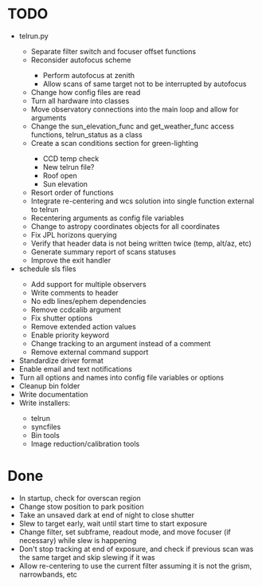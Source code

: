 # TODO
<ul>
<li>telrun.py</li>
    <ul>
    <li>Separate filter switch and focuser offset functions</li>
    <li>Reconsider autofocus scheme</li>
        <ul>
        <li>Perform autofocus at zenith</li>
        <li>Allow scans of same target not to be interrupted by autofocus</li>
        </ul>
    <li>Change how config files are read</li>
    <li>Turn all hardware into classes</li>
    <li>Move observatory connections into the main loop and allow for arguments</li>
    <li>Change the sun_elevation_func and get_weather_func access functions, telrun_status as a class</li>
    <li>Create a scan conditions section for green-lighting</li>
        <ul>
        <li>CCD temp check</li>
        <li>New telrun file?</li>
        <li>Roof open</li>
        <li>Sun elevation</li>
        </ul>
    <li>Resort order of functions</li>
    <li>Integrate re-centering and wcs solution into single function external to telrun</li>
    <li>Recentering arguments as config file variables</li>
    <li>Change to astropy coordinates objects for all coordinates</li>
    <li>Fix JPL horizons querying</li>
    <li>Verify that header data is not being written twice (temp, alt/az, etc)</li>
    <li>Generate summary report of scans statuses</li>
    <li>Improve the exit handler</li>
    </ul>

<li>schedule sls files</li>
    <ul> 
    <li>Add support for multiple observers</li>
    <li>Write comments to header</li>
    <li>No edb lines/ephem dependencies</li>
    <li>Remove ccdcalib argument</li>
    <li>Fix shutter options</li>
    <li>Remove extended action values</li>
    <li>Enable priority keyword</li>
    <li>Change tracking to an argument instead of a comment</li>
    <li>Remove external command support</li>
    </ul>

<li>Standardize driver format</li>
<li>Enable email and text notifications</li>
<li>Turn all options and names into config file variables or options</li>
<li>Cleanup bin folder</li>
<li>Write documentation</li>
<li>Write installers:</li>
    <ul>
    <li>telrun</li>
    <li>syncfiles</li>
    <li>Bin tools</li>
    <li>Image reduction/calibration tools</li>
    </ul>

</ul>

# Done
<ul>
<li>In startup, check for overscan region</li>
<li>Change stow position to park position</li>
<li>Take an unsaved dark at end of night to close shutter</li>
<li>Slew to target early, wait until start time to start exposure</li>
<li>Change filter, set subframe, readout mode, and move focuser (if necessary) while slew is happening</li>
<li>Don't stop tracking at end of exposure, and check if previous scan was the same target and skip slewing if it was</li>
<li>Allow re-centering to use the current filter assuming it is not the grism, narrowbands, etc</li>
</ul>